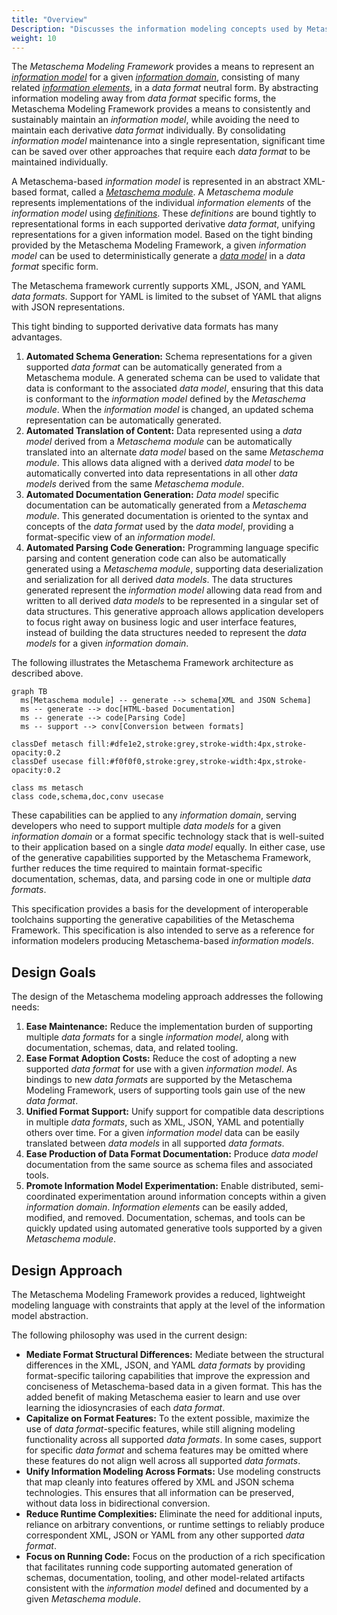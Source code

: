 ```yaml
---
title: "Overview"
Description: "Discusses the information modeling concepts used by Metaschema."
weight: 10
---
```


The *Metaschema Modeling Framework* provides a means to represent an [*information model*](/specification/glossary/#information-model) for a given [*information domain*](/specification/glossary/#domain), consisting of many related [*information elements*](/specification/glossary/#information-element), in a *data format* neutral form. By abstracting information modeling away from *data format* specific forms, the Metaschema Modeling Framework provides a means to consistently and sustainably maintain an *information model*, while avoiding the need to maintain each derivative *data format* individually. By consolidating *information model* maintenance into a single representation, significant time can be saved over other approaches that require each *data format* to be maintained individually.

A Metaschema-based *information model* is represented in an abstract XML-based format, called a [*Metaschema module*](/specification/glossary/#metaschema-module). A *Metaschema module* represents implementations of the individual *information elements* of the *information model* using [*definitions*](/specification/glossary/#definition). These *definitions* are bound tightly to representational forms in each supported derivative *data format*, unifying representations for a given information model. Based on the tight binding provided by the Metaschema Modeling Framework, a given *information model* can be used to deterministically generate a [*data model*](/specification/glossary/#data-model) in a *data format* specific form.

The Metaschema framework currently supports XML, JSON, and YAML *data formats*. Support for YAML is limited to the subset of YAML that aligns with JSON representations.

This tight binding to supported derivative data formats has many advantages.

1. **Automated Schema Generation:** Schema representations for a given supported *data format* can be automatically generated from a Metaschema module. A generated schema can be used to validate that data is conformant to the associated *data model*, ensuring that this data is conformant to the *information model* defined by the *Metaschema module*. When the *information model* is changed, an updated schema representation can be automatically generated.
1. **Automated Translation of Content:** Data represented using a *data model* derived from a *Metaschema module* can be automatically translated into an alternate *data model* based on the same *Metaschema module*. This allows data aligned with a derived *data model* to be automatically converted into data representations in all other *data models* derived from the same *Metaschema module*.
1. **Automated Documentation Generation:** *Data model* specific documentation can be automatically generated from a *Metaschema module*. This generated documentation is oriented to the syntax and concepts of the *data format* used by the *data model*, providing a format-specific view of an *information model*.
1. **Automated Parsing Code Generation:** Programming language specific parsing and content generation code can also be automatically generated using a *Metaschema module*, supporting data deserialization and serialization for all derived *data models*. The data structures generated represent the *information model* allowing data read from and written to all derived *data models* to be represented in a singular set of data structures. This generative approach allows application developers to focus right away on business logic and user interface features, instead of building the data structures needed to represent the *data models* for a given *information domain*.

The following illustrates the Metaschema Framework architecture as described above.

```mermaid
graph TB
  ms[Metaschema module] -- generate --> schema[XML and JSON Schema]
  ms -- generate --> doc[HTML-based Documentation]
  ms -- generate --> code[Parsing Code]
  ms -- support --> conv[Conversion between formats]

classDef metasch fill:#dfe1e2,stroke:grey,stroke-width:4px,stroke-opacity:0.2
classDef usecase fill:#f0f0f0,stroke:grey,stroke-width:4px,stroke-opacity:0.2

class ms metasch
class code,schema,doc,conv usecase
```

These capabilities can be applied to any *information domain*, serving developers who need to support multiple *data models* for a given *information domain* or a format specific technology stack that is well-suited to their application based on a single *data model* equally. In either case, use of the generative capabilities supported by the Metaschema Framework, further reduces the time required to maintain format-specific documentation, schemas, data, and parsing code in one or multiple *data formats*.

This specification provides a basis for the development of interoperable toolchains supporting the generative capabilities of the Metaschema Framework. This specification is also intended to serve as a reference for information modelers producing Metaschema-based *information models*.

## Design Goals

The design of the Metaschema modeling approach addresses the following needs:

1. **Ease Maintenance:** Reduce the implementation burden of supporting multiple *data formats* for a single *information model*, along with documentation, schemas, data, and related tooling.
1. **Ease Format Adoption Costs:** Reduce the cost of adopting a new supported *data format* for use with a given *information model*. As bindings to new *data formats* are supported by the Metaschema Modeling Framework, users of supporting tools gain use of the new *data format*.
1. **Unified Format Support:** Unify support for compatible data descriptions in multiple *data formats*, such as XML, JSON, YAML and potentially others over time. For a given *information model* data can be easily translated between *data models* in all supported *data formats*.
1. **Ease Production of Data Format Documentation:** Produce *data model* documentation from the same source as schema files and associated tools.
1. **Promote Information Model Experimentation:** Enable distributed, semi-coordinated experimentation around information concepts within a given *information domain*. *Information elements* can be easily added, modified, and removed. Documentation, schemas, and tools can be quickly updated using automated generative tools supported by a given *Metaschema module*.

## Design Approach

The Metaschema Modeling Framework provides a reduced, lightweight modeling language with constraints that apply at the level of the information model abstraction.

The following philosophy was used in the current design:

- **Mediate Format Structural Differences:** Mediate between the structural differences in the XML, JSON, and YAML *data formats* by providing format-specific tailoring capabilities that improve the expression and conciseness of Metaschema-based data in a given format. This has the added benefit of making Metaschema easier to learn and use over learning the idiosyncrasies of each *data format*.
- **Capitalize on Format Features:** To the extent possible, maximize the use of *data format*-specific features, while still aligning modeling functionality across all supported *data formats*. In some cases, support for specific *data format* and schema features may be omitted where these features do not align well across all supported *data formats*.
- **Unify Information Modeling Across Formats:** Use modeling constructs that map cleanly into features offered by XML and JSON schema technologies. This ensures that all information can be preserved, without data loss in bidirectional conversion.
- **Reduce Runtime Complexities:** Eliminate the need for additional inputs, reliance on arbitrary conventions, or runtime settings to reliably produce correspondent XML, JSON or YAML from any other supported *data format*.
- **Focus on Running Code:** Focus on the production of a rich specification that facilitates running code supporting automated generation of schemas, documentation, tooling, and other model-related artifacts consistent with the *information model* defined and documented by a given *Metaschema module*.
